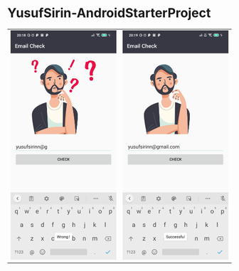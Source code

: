 # YusufSirin-AndroidStarterProject

| | |
|----|------|
|![](https://raw.githubusercontent.com/VBT-Intership/YusufSirin-AndroidStarterProject/master/Screenshot_2020-08-17-20-18-28-634_com.srn.androidstarterproject.jpg)|![](https://raw.githubusercontent.com/VBT-Intership/YusufSirin-AndroidStarterProject/master/Screenshot_2020-08-17-20-19-52-604_com.srn.androidstarterproject.jpg)|
